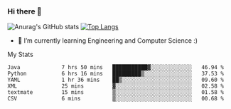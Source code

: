 ### Hi there 👋

![Anurag's GitHub stats](https://github-readme-stats.vercel.app/api?username=MatteoIorio11&show_icons=true&theme=dark) 
[![Top Langs](https://github-readme-stats.vercel.app/api/top-langs/?username=MatteoIorio11&theme=dark)](https://github.com/MatteoIorio11/github-readme-stats)

- 🌱 I’m currently learning Engineering and Computer Science :)

<!--
**MatteoIorio11/MatteoIorio11** is a ✨ _special_ ✨ repository because its `README.md` (this file) appears on your GitHub profile.

Here are some ideas to get you started:

- 🔭 I’m currently working on ...
- 🌱 I’m currently learning ...
- 👯 I’m looking to collaborate on ...
- 🤔 I’m looking for help with ...
- 💬 Ask me about ...
- 📫 How to reach me: ...
- 😄 Pronouns: ...
- ⚡ Fun fact: ...
-->
My Stats
<!--START_SECTION:waka-->

```text
Java             7 hrs 50 mins   ███████████▓░░░░░░░░░░░░░   46.94 %
Python           6 hrs 16 mins   █████████▒░░░░░░░░░░░░░░░   37.53 %
YAML             1 hr 36 mins    ██▒░░░░░░░░░░░░░░░░░░░░░░   09.60 %
XML              25 mins         ▓░░░░░░░░░░░░░░░░░░░░░░░░   02.58 %
textmate         15 mins         ▒░░░░░░░░░░░░░░░░░░░░░░░░   01.58 %
CSV              6 mins          ▒░░░░░░░░░░░░░░░░░░░░░░░░   00.68 %
```

<!--END_SECTION:waka-->
